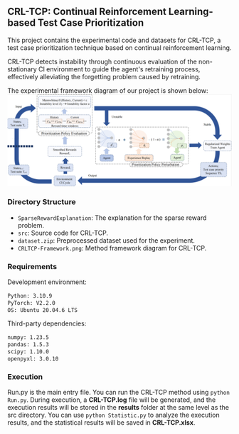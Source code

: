 
## CRL-TCP: Continual Reinforcement Learning-based Test Case Prioritization

This project contains the experimental code and datasets for CRL-TCP, a test case prioritization technique based on continual reinforcement learning.

CRL-TCP detects instability through continuous evaluation of the non-stationary CI environment to guide the agent's retraining process, effectively alleviating the forgetting problem caused by retraining.

The experimental framework diagram of our project is shown below:
![framework diagram](CRLTCP-Framework.png)

### Directory Structure

- `SparseRewardExplanation`: The explanation for the sparse reward problem.
- `src`: Source code for CRL-TCP.
- `dataset.zip`: Preprocessed dataset used for the experiment.
- `CRLTCP-Framework.png`: Method framework diagram for CRL-TCP.

### Requirements

Development environment:

```
Python: 3.10.9
PyTorch: V2.2.0
OS: Ubuntu 20.04.6 LTS
```

Third-party dependencies:

```
numpy: 1.23.5
pandas: 1.5.3
scipy: 1.10.0
openpyxl: 3.0.10
```

### Execution

Run.py is the main entry file. You can run the CRL-TCP method using `python Run.py`. During execution, a **CRL-TCP.log** file will be generated, and the execution results will be stored in the **results** folder at the same level as the src directory. You can use `python Statistic.py` to analyze the execution results, and the statistical results will be saved in **CRL-TCP.xlsx**.
